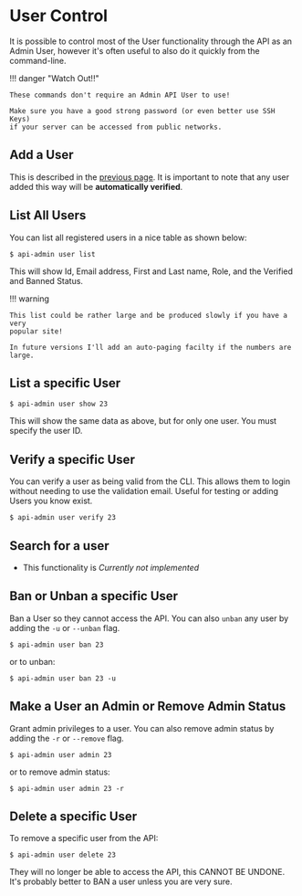 # User Control

It is possible to control most of the User functionality through the API as an
Admin User, however it's often useful to also do it quickly from the
command-line.

!!! danger "Watch Out!!"

    These commands don't require an Admin API User to use!

    Make sure you have a good strong password (or even better use SSH Keys)
    if your server can be accessed from public networks.

## Add a User

This is described in the [previous page](add-user.md). It is important to
note that any user added this way will be **automatically verified**.

## List All Users

You can list all registered users in a nice table as shown below:

```console
$ api-admin user list
```

This will show Id, Email address, First and Last name, Role, and the Verified
and Banned Status.

!!! warning

    This list could be rather large and be produced slowly if you have a very
    popular site!

    In future versions I'll add an auto-paging facilty if the numbers are large.

## List a specific User

```console
$ api-admin user show 23
```

This will show the same data as above, but for only one user. You must specify
the user ID.

## Verify a specific User

You can verify a user as being valid from the CLI. This allows them to login
without needing to use the validation email. Useful for testing or adding Users
you know exist.

```console
$ api-admin user verify 23
```

## Search for a user

- This functionality is *Currently not implemented*

## Ban or Unban a specific User

Ban a User so they cannot access the API. You can also `unban` any user by
adding the `-u` or `--unban` flag.

```console
$ api-admin user ban 23
```

or to unban:

```console
$ api-admin user ban 23 -u
```

## Make a User an Admin or Remove Admin Status

Grant admin privileges to a user. You can also remove admin status by adding the
`-r` or `--remove` flag.

```console
$ api-admin user admin 23
```

or to remove admin status:

```console
$ api-admin user admin 23 -r
```

## Delete a specific User

To remove a specific user from the API:

```console
$ api-admin user delete 23
```

They will no longer be able to access the API, this CANNOT BE UNDONE. It's
probably better to BAN a user unless you are very sure.
